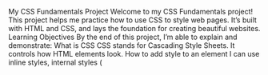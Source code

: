 My CSS Fundamentals Project
Welcome to my CSS Fundamentals project! This project helps me practice how to use CSS to style web pages. It’s built with HTML and CSS, and lays the foundation for creating beautiful websites.
Learning Objectives
By the end of this project, I’m able to explain and demonstrate:
What is CSS
CSS stands for Cascading Style Sheets. It controls how HTML elements look.
How to add style to an element
I can use inline styles, internal styles (<style>), and external stylesheets (linked .css file).
What is a class
A class is a reusable label that lets me style multiple elements the same way.
Example: <p class="highlight">...</p>
What is a selector
Selectors target HTML elements for styling (e.g., p, .highlight, #main-header).
How to compute CSS Specificity Value
I understand specificity is the rule for which style gets applied if there are conflicting rules.
What are Box properties in CSS
The box model includes:
•	width/height: content size
•	padding: inside spacing
•	border: box edge
•	margin: outside spacing
How the browser loads a webpage
Browsers parse HTML, then load CSS and apply styles to display the webpage.
How to View My Project
1.	Clone/download this repository to your computer.
2.	Open index.html in your browser.
3.	Check styles.css to see how I used CSS.
Tools Used
•	Visual Studio Code (recommended editor)
•	HTML5 & CSS3 for structure and styling
•	W3C Validator to ensure valid code
Key Takeaways
•	I can create well-structured HTML pages and style them with CSS.
•	I know how to use classes, selectors, and the box model.
•	I’m ready to explore more advanced topics like responsive design and JavaScript.
This version should fit comfortably on a single page in Word, while still retaining all essential information and a clean, structured style. Let me know if you’d like me to adjust margins, font size, or style for the final document.

